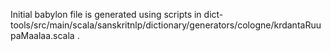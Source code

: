 Initial babylon file is generated using scripts in dict-tools/src/main/scala/sanskritnlp/dictionary/generators/cologne/krdantaRuupaMaalaa.scala .